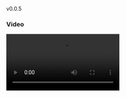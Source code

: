 v0.0.5

### Video

<video controls>
	<source src="Documentation/MetaHuman_Demo.mp4" type="video/mp4">
    Sorry, your browser doesn't support embedded videos.
</video>


